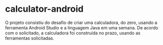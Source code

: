 # calculator-android
O projeto consistiu do desafio de criar uma calculadora, do zero, usando a ferramenta Android Studio e a linguagem Java em uma semana. De acordo com o solicitado, a calculadora foi construída no prazo, usando as ferramentas solicitadas.
